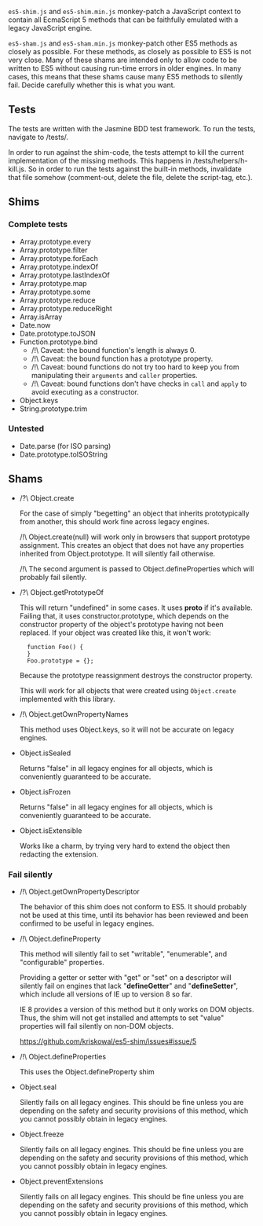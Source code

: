 `es5-shim.js` and `es5-shim.min.js` monkey-patch a JavaScript context to contain all EcmaScript 5 methods that can be
faithfully emulated with a legacy JavaScript engine.

`es5-sham.js` and `es5-sham.min.js` monkey-patch other ES5 methods as closely as possible. For these methods, as closely
as possible to ES5 is not very close. Many of these shams are intended only to allow code to be written to ES5 without
causing run-time errors in older engines. In many cases, this means that these shams cause many ES5 methods to silently
fail. Decide carefully whether this is what you want.

## Tests

The tests are written with the Jasmine BDD test framework. To run the tests, navigate to <root-folder>/tests/.

In order to run against the shim-code, the tests attempt to kill the current implementation of the missing methods. This
happens in <root-folder>/tests/helpers/h-kill.js. So in order to run the tests against the built-in methods, invalidate
that file somehow
(comment-out, delete the file, delete the script-tag, etc.).

## Shims

### Complete tests ###

* Array.prototype.every
* Array.prototype.filter
* Array.prototype.forEach
* Array.prototype.indexOf
* Array.prototype.lastIndexOf
* Array.prototype.map
* Array.prototype.some
* Array.prototype.reduce
* Array.prototype.reduceRight
* Array.isArray
* Date.now
* Date.prototype.toJSON
* Function.prototype.bind
    * /!\ Caveat: the bound function's length is always 0.
    * /!\ Caveat: the bound function has a prototype property.
    * /!\ Caveat: bound functions do not try too hard to keep you from manipulating their ``arguments`` and ``caller``
      properties.
    * /!\ Caveat: bound functions don't have checks in ``call`` and
      ``apply`` to avoid executing as a constructor.
* Object.keys
* String.prototype.trim

### Untested ###

* Date.parse (for ISO parsing)
* Date.prototype.toISOString

## Shams

* /?\ Object.create

  For the case of simply "begetting" an object that inherits prototypically from another, this should work fine across
  legacy engines.

  /!\ Object.create(null) will work only in browsers that support prototype assignment. This creates an object that does
  not have any properties inherited from Object.prototype. It will silently fail otherwise.

  /!\ The second argument is passed to Object.defineProperties which will probably fail silently.

* /?\ Object.getPrototypeOf

  This will return "undefined" in some cases. It uses
  __proto__ if it's available. Failing that, it uses constructor.prototype, which depends on the constructor property of
  the object's prototype having not been replaced. If your object was created like this, it won't work:

        function Foo() {
        }
        Foo.prototype = {};

  Because the prototype reassignment destroys the constructor property.

  This will work for all objects that were created using
  `Object.create` implemented with this library.

* /!\ Object.getOwnPropertyNames

  This method uses Object.keys, so it will not be accurate on legacy engines.

* Object.isSealed

  Returns "false" in all legacy engines for all objects, which is conveniently guaranteed to be accurate.

* Object.isFrozen

  Returns "false" in all legacy engines for all objects, which is conveniently guaranteed to be accurate.

* Object.isExtensible

  Works like a charm, by trying very hard to extend the object then redacting the extension.

### Fail silently

* /!\ Object.getOwnPropertyDescriptor

  The behavior of this shim does not conform to ES5. It should probably not be used at this time, until its behavior has
  been reviewed and been confirmed to be useful in legacy engines.

* /!\ Object.defineProperty

  This method will silently fail to set "writable",
  "enumerable", and "configurable" properties.

  Providing a getter or setter with "get" or "set" on a descriptor will silently fail on engines that lack
  "__defineGetter__" and "__defineSetter__", which include all versions of IE up to version 8 so far.

  IE 8 provides a version of this method but it only works on DOM objects. Thus, the shim will not get installed and
  attempts to set "value" properties will fail silently on non-DOM objects.

  https://github.com/kriskowal/es5-shim/issues#issue/5

* /!\ Object.defineProperties

  This uses the Object.defineProperty shim

* Object.seal

  Silently fails on all legacy engines. This should be fine unless you are depending on the safety and security
  provisions of this method, which you cannot possibly obtain in legacy engines.

* Object.freeze

  Silently fails on all legacy engines. This should be fine unless you are depending on the safety and security
  provisions of this method, which you cannot possibly obtain in legacy engines.

* Object.preventExtensions

  Silently fails on all legacy engines. This should be fine unless you are depending on the safety and security
  provisions of this method, which you cannot possibly obtain in legacy engines.

